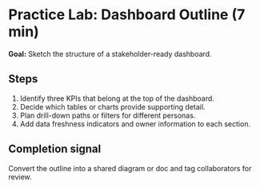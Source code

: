 # Practice Lab: Dashboard Outline (7 min)

**Goal:** Sketch the structure of a stakeholder-ready dashboard.

## Steps

1. Identify three KPIs that belong at the top of the dashboard.
2. Decide which tables or charts provide supporting detail.
3. Plan drill-down paths or filters for different personas.
4. Add data freshness indicators and owner information to each section.

## Completion signal

Convert the outline into a shared diagram or doc and tag collaborators for review.
